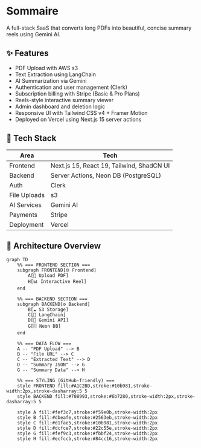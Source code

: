 # Sommaire

A full-stack SaaS that converts long PDFs into beautiful, concise summary reels using Gemini AI.

## ✨ Features

- PDF Upload with AWS s3
- Text Extraction using LangChain
- AI Summarization via Gemini
- Authentication and user management (Clerk)
- Subscription billing with Stripe (Basic & Pro Plans)
- Reels-style interactive summary viewer
- Admin dashboard and deletion logic
- Responsive UI with Tailwind CSS v4 + Framer Motion
- Deployed on Vercel using Next.js 15 server actions

## 🧱 Tech Stack

| Area         | Tech |
|--------------|------|
| Frontend     | Next.js 15, React 19, Tailwind, ShadCN UI |
| Backend      | Server Actions, Neon DB (PostgreSQL) |
| Auth         | Clerk |
| File Uploads | s3 |
| AI Services  | Gemini AI |
| Payments     | Stripe |
| Deployment   | Vercel |

## 🧠 Architecture Overview

```mermaid
graph TD
    %% === FRONTEND SECTION ===
    subgraph FRONTEND[🌐 Frontend]
        A[📄 Upload PDF]
        H[📊 Interactive Reel]
    end

    %% === BACKEND SECTION ===
    subgraph BACKEND[⚙️ Backend]
        B[☁️ S3 Storage]
        C[🧠 LangChain]
        D[🤖 Gemini API]
        G[🗄️ Neon DB]
    end

    %% === DATA FLOW ===
    A -- "PDF Upload" --> B
    B -- "File URL" --> C
    C -- "Extracted Text" --> D
    D -- "Summary JSON" --> G
    G -- "Summary Data" --> H

    %% === STYLING (GitHub-friendly) ===
    style FRONTEND fill:#A1C2BD,stroke:#10b981,stroke-width:2px,stroke-dasharray:5 5
    style BACKEND fill:#708993,stroke:#6b7280,stroke-width:2px,stroke-dasharray:5 5

    style A fill:#fef3c7,stroke:#f59e0b,stroke-width:2px
    style B fill:#dbeafe,stroke:#2563eb,stroke-width:2px
    style C fill:#d1fae5,stroke:#10b981,stroke-width:2px
    style D fill:#dcfce7,stroke:#22c55e,stroke-width:2px
    style G fill:#fef9c3,stroke:#fbbf24,stroke-width:2px
    style H fill:#ecfccb,stroke:#84cc16,stroke-width:2px
```


